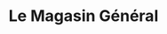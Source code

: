 ---
title: "Le Magasin Général"
url: /plateau-des-petites-roches/le-magasin-general/
shop: commodité
---